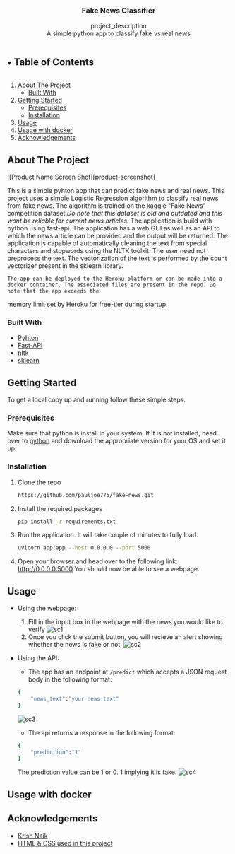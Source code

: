 
<p align="center">

  <h3 align="center">Fake News Classifier</h3>

  <p align="center">
    project_description
    </br>
	A simple python app to classify fake vs real news
  </p>
</p>



<!-- TABLE OF CONTENTS -->
<details open="open">
  <summary><h2 style="display: inline-block">Table of Contents</h2></summary>
  <ol>
    <li>
      <a href="#about-the-project">About The Project</a>
      <ul>
        <li><a href="#built-with">Built With</a></li>
      </ul>
    </li>
    <li>
      <a href="#getting-started">Getting Started</a>
      <ul>
        <li><a href="#prerequisites">Prerequisites</a></li>
        <li><a href="#installation">Installation</a></li>
      </ul>
    </li>
    <li><a href="#usage">Usage</a></li>
	<li><a href="#docker">Usage with docker</a></li>
    <li><a href="#acknowledgements">Acknowledgements</a></li>
  </ol>
</details>



<!-- ABOUT THE PROJECT -->
## About The Project

[![Product Name Screen Shot][product-screenshot]](https://example.com)

This is a simple pyhton app that can predict fake news and real news. This project uses a simple Logistic Regression algorithm to classify real news from fake news.
The algorithm is trained on the kaggle "Fake News" competition dataset.*Do note that this dataset is old and outdated and this wont be reliable for current news articles.*
The application is build with python using fast-api. The application has a web GUI as well as an API to which the news article can be provided and the output will be returned.
The application is capable of automatically cleaning the text from special characters and stopwords using the NLTK toolkit. The user need not preprocess the text. The vectorization of the text is performed by the count vectorizer present in the sklearn library.
	
	The app can be deployed to the Heroku platform or can be made into a docker container. The associated files are present in the repo. Do note that the app exceeds the 
memory limit set by Heroku for free-tier during startup. 

### Built With

* [Pyhton](https://www.python.org/)
* [Fast-API](https://fastapi.tiangolo.com/)
* [nltk](https://www.nltk.org/)
* [sklearn](https://scikit-learn.org/stable/)



<!-- GETTING STARTED -->
## Getting Started

To get a local copy up and running follow these simple steps.

### Prerequisites

Make sure that python is install in your system. If it is not installed, head over to [python](https://www.python.org/downloads/) and download the appropriate version for 
your OS and set it up.

### Installation

1. Clone the repo
   ```sh
   https://github.com/pauljoe775/fake-news.git
   ```
2. Install the required packages
   ```sh
   pip install -r requirements.txt
   ```
3. Run the application. It will take couple of minutes to fully load.
	```sh
	uvicorn app:app --host 0.0.0.0 --port 5000
	```
4. Open your browser and head over to the following link:
	http://0.0.0.0:5000 
	You should now be able to see a webpage.


<!-- USAGE EXAMPLES -->
## Usage

* Using the webpage:
	1. Fill in the input box in the webpage with the news you would like to verify
	![sc1](/images/sc1.png)
	2. Once you click the submit button, you will recieve an alert showing whether the news is fake or not.
	![sc2](/images/sc2.png)
* Using the API:
	* The app has an endpoint at ```/predict``` which accepts a JSON request body in the following format:
	```sh
	{
		"news_text":"your news text"
	}
	```
	![sc3](/images/sc3.png)
	
	* The api returns a response in the following format:
	```sh
	{
		"prediction":"1"
	}
	```
	The prediction value can be 1 or 0. 1 implying it is fake.
	![sc4](/images/sc3.png)

## Usage with docker



<!-- ACKNOWLEDGEMENTS -->
## Acknowledgements

* [Krish Naik](https://www.youtube.com/watch?v=MO5n5JaRotc)
* [HTML & CSS used in this project](https://codepen.io/krisantuswanandi/pen/KxrgeZ)